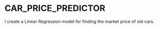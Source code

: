 # CAR_PRICE_PREDICTOR

I create a Linear Regression model for finding the market price of old cars.
